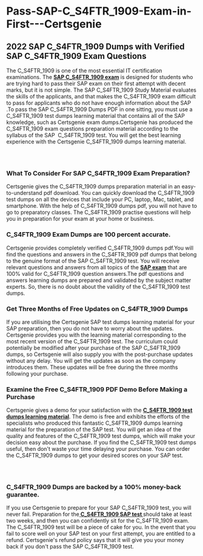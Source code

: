 # Pass-SAP-C_S4FTR_1909-Exam-in-First---Certsgenie<h2><strong>2022 SAP C_S4FTR_1909 Dumps with Verified SAP C_S4FTR_1909 Exam Questions</strong></h2> <p>The C_S4FTR_1909 is one of the most essential IT certification examinations. The <a href="https://www.certsgenie.com/sap/c_s4ftr_1909-pdf-dumps"><strong>SAP C_S4FTR_1909 exam</strong></a> is designed for students who are trying hard to pass their SAP exam on their first attempt with decent marks, but it is not simple. The SAP C_S4FTR_1909 Study Material evaluates the skills of the applicants, and that makes the C_S4FTR_1909 exam difficult to pass for applicants who do not have enough information about the SAP .To pass the SAP C_S4FTR_1909 Dumps PDF in one sitting, you must use a C_S4FTR_1909 test dumps learning material that contains all of the SAP knowledge, such as Certsgenie exam dumps.Certsgenie has produced the C_S4FTR_1909 exam questions preparation material according to the syllabus of the SAP &nbsp;C_S4FTR_1909 test. You will get the best learning experience with the Certsgenie C_S4FTR_1909 dumps learning material.</p> <p><a href="https://www.certsgenie.com/sap/c_s4ftr_1909-pdf-dumps" style="display: block; padding: 1em 0; text-align: center; "><img alt="" src="https://blogger.googleusercontent.com/img/b/R29vZ2xl/AVvXsEgO1ePIT5bAw4JCg82qykRc71Xossn_88UmNiMiJgRPCnvDzaKhQmgO2X9bV6TpN9qSYVJJ2MjEumMb0t1ZgyR_gByLqDXQR_FduPn2erzRQTkt1pUFmkY3wfbx5jzrIcOP4S3cxMKHSr0iEiOidKyDYd_7NjYtfgpZ7b1lrGk-ShjLlyfynp8oFM4zYw/s1600/Banner%201.jpg" /></a></p> <h3><strong>What To Consider For SAP C_S4FTR_1909 Exam Preparation?</strong></h3> <p>Certsgenie gives the C_S4FTR_1909 dumps preparation material in an easy-to-understand pdf download. You can quickly download the C_S4FTR_1909 test dumps on all the devices that include your PC, laptop, Mac, tablet, and smartphone. With the help of C_S4FTR_1909 dumps pdf, you will not have to go to preparatory classes. The C_S4FTR_1909 practise questions will help you in preparation for your exam at your home or business.</p> <h3><strong>C_S4FTR_1909 Exam Dumps are 100 percent accurate.</strong></h3> <p>Certsgenie provides completely verified C_S4FTR_1909 dumps pdf.You will find the questions and answers in the C_S4FTR_1909 pdf dumps that belong to the genuine format of the SAP C_S4FTR_1909 test. You will receive relevant questions and answers from all topics of the <a href="https://www.certsgenie.com/sap/c_s4ftr_1909-pdf-dumps"><strong>SAP exam</strong></a> that are 100% valid for C_S4FTR_1909 question answers.The pdf questions and answers learning dumps are prepared and validated by the subject matter experts. So, there is no doubt about the validity of the C_S4FTR_1909 test dumps.</p> <h3><strong>Get Three Months of Free Updates on C_S4FTR_1909 Dumps</strong></h3> <p>If you are utilising the Certsgenie SAP test dumps learning material for your SAP preparation, then you do not have to worry about the updates. Certsgenie provides you with the learning material corresponding to the most recent version of the C_S4FTR_1909 test. The curriculum could potentially be modified after your purchase of the SAP C_S4FTR_1909 dumps, so Certsgenie will also supply you with the post-purchase updates without any delay. You will get the updates as soon as the company introduces them. These updates will be free during the three months following your purchase.</p> <h3><strong>Examine the Free C_S4FTR_1909 PDF Demo Before Making a Purchase</strong></h3> <p>Certsgenie gives a demo for your satisfaction with the <a href="https://www.certsgenie.com/sap/c_s4ftr_1909-pdf-dumps"><strong>C_S4FTR_1909 test dumps learning material</strong></a>. The demo is free and exhibits the efforts of the specialists who produced this fantastic C_S4FTR_1909 dumps learning material for the preparation of the SAP test. You will get an idea of the quality and features of the C_S4FTR_1909 test dumps, which will make your decision easy about the purchase. If you find the C_S4FTR_1909 test dumps useful, then don&#39;t waste your time delaying your purchase. You can order the C_S4FTR_1909 dumps to get your desired scores on your SAP test.</p> <p><a href="hhttps://www.certsgenie.com/sap/c_s4ftr_1909-pdf-dumps" style="display: block; padding: 1em 0; text-align: center; "><img alt="" src="https://blogger.googleusercontent.com/img/b/R29vZ2xl/AVvXsEj3zfp26fobfEw_E3FMeUMaFamcWc-bKsu_525WK8ISqDEyAJkPKOLyeqHJzBXVvKwHP0bTNTERYvWWgOzvpG-DuQ_cPnNOJO1bUfVOHhAXJThy7cLobHgRdochHEeovcJnxpqjNiv-FNLMY1glEh7x833Q6cym5o0AmGhO9ufjgwPhihHJ9ovBp-j40g/s1600/banner%202.jpg" /></a></p> <h3><strong>C_S4FTR_1909 Dumps are backed by a 100% money-back guarantee.</strong></h3> <p>If you use Certsgenie to prepare for your SAP C_S4FTR_1909 test, you will never fail. Preparation for the<a href="https://www.certsgenie.com/sap/c_s4ftr_1909-pdf-dumps"><strong> C_S4FTR_1909 SAP test </strong></a>should take at least two weeks, and then you can confidently sit for the C_S4FTR_1909 exam. The C_S4FTR_1909 test will be a piece of cake for you. In the event that you fail to score well on your SAP test on your first attempt, you are entitled to a refund. Certsgenie&#39;s refund policy says that it will give you your money back if you don&#39;t pass the SAP C_S4FTR_1909 test.</p>
